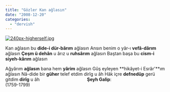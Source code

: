 ```yaml
---
title: "Gözler Kan ağlasın"
date: "2008-12-20"
categories: 
  - "dervish"
---
```


[![240px-higherself.jpg](/uploads/2008/12/240px-higherself-1.jpg)](/uploads/2008/12/240px-higherself-1.jpg "240px-higherself.jpg")

Kan ağlasın bu **dide-i dür-bârım** ağlasın Ansın benim o yâr-ı **vefâ-dârım** ağlasın **Çeşm ü dehân** u ârız u **ruhsârım** ağlasın Baştan başa bu **cism-i siyeh-kârım** ağlasın

Ağyârım **ağlasın** bana hem **yârim** ağlasın Gûş eyleyen **hikâyet-i Esrâr'**ım ağlasın Nâ-dide bir **güher** telef etdim dirîg u âh Hâk içre **defnedüp** gerü gitdim **dirîg** u âh                                      **Şeyh Galip**:                                      (1759-1799)
